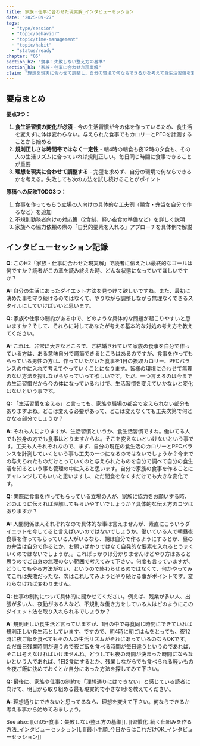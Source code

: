 ```yaml
---
title: 家族・仕事に合わせた現実解_インタビューセッション
date: "2025-09-27"
tags:
  - "type/session"
  - "topic/behavior"
  - "topic/time-management"
  - "topic/habit"
  - "status/ready"
chapter: "05"
section_h2: "食事：失敗しない整え方の基準"
section_h3: "家族・仕事に合わせた現実解"
claim: "理想を現実に合わせて調整し、自分の環境で何ならできるかを考えて食生活習慣を変えることが重要。"
---
```


## 要点まとめ

**要点3つ：**
1. **食生活習慣の変化が必須** - 今の生活習慣が今の体を作っているため、食生活を変えずに体は変わらない。与えられた食事でもカロリーとPFCを計測することから始める
2. **規則正しさは時間帯ではなく一定性** - 朝4時の朝食も夜12時の夕食も、その人の生活リズムに合っていれば規則正しい。毎日同じ時間に食事できることが重要
3. **理想を現実に合わせて調整する** - 完璧を求めず、自分の環境で何ならできるかを考える。失敗しても次の方法を試し続けることがポイント

**原稿への反映TODO3つ：**
1. 食事を作ってもらう立場の人向けの具体的な工夫例（朝食・弁当を自分で作るなど）を追加
2. 不規則勤務者向けの対応策（2食制、軽い夜食の準備など）を詳しく説明
3. 家族への協力依頼の際の「自発的要素を入れる」アプローチを具体例で解説

## インタビューセッション記録

**Q:** このH2「家族・仕事に合わせた現実解」で読者に伝えたい最終的なゴールは何ですか？読者がこの章を読み終えた時、どんな状態になっていてほしいですか？

**A:** 自分の生活にあったダイエット方法を見つけて欲しいですね。また、最初に決めた事を守り続けるのではなくて、やりながら調整しながら無理なくできるスタイルにしていけばいいと思います。

**Q:** 家族や仕事の制約がある中で、どのような具体的な問題が起こりやすいと思いますか？そして、それらに対してあなたが考える基本的な対処の考え方を教えてください。

**A:** これは、非常に大きなところで、ご結婚されていて家族の食事を自分で作っている方は、ある意味自分で調節できるところはあるのですが、食事を作ってもらっている男性の方は、作っていただいた食事を1日の摂取カロリー、PFCバランスの中に入れて考えてやっていくことになります。皆様の環境に合わせて無理のない方法を探しながらやっていって欲しいです。ただ、一つ言えるのは今までの生活習慣だから今の体になっているわけで、生活習慣を変えていかないと変化はないという事です。

**Q:** 「生活習慣を変える」と言っても、家族や職場の都合で変えられない部分もありますよね。どこは変える必要があって、どこは変えなくても工夫次第で何とかなる部分でしょうか？

**A:** それも人によりますが、生活習慣というか、食生活習慣ですね。働いてる人でも独身の方でも食事はとりますからね。そこを変えないといけないという事です。工夫も人それぞれなので、まず、自分の現在の食生活のカロリーとPFCバランスを計測していくという事も工夫の一つになるのではないでしょうか？今までの与えられたものだけとっていくのと与えられたものを自分で調べて自分の食生活を知るという事も管理の中に入ると思います。自分で家族の食事を作ることにチャレンジしてもいいと思いますし、ただ間食をなくすだけでも大きな変化です。

**Q:** 実際に食事を作ってもらっている立場の人が、家族に協力をお願いする時、どのように伝えれば理解してもらいやすいでしょうか？具体的な伝え方のコツはありますか？

**A:** 人間関係は人それぞれなので具体的な事は言えませんが、素直にこういうダイエットを今してると言えばいいのではないでしょうか。働いている人で朝昼夜食事を作ってもらっている人がいるなら、朝は自分で作るようにするとか、昼のお弁当は自分で作るとか、お願いばかりではなく自発的な要素を入れるとうまくいくのではないでしょうか。。こればっかりは分かりませんけどやり方はあると思うのでご自身の無理のない範囲で考えてみて下さい。何度も言っていますが、どうしてもやる方法がない、というので終わらせるのではなくて、何かやってみてこれは失敗だったな、次はこれしてみようとやり続ける事がポイントです。変わらなければ変わりません。

**Q:** 仕事の制約について具体的に聞かせてください。例えば、残業が多い人、出張が多い人、夜勤がある人など、不規則な働き方をしている人はどのようにこのダイエット法を取り入れられるでしょうか？

**A:** 規則正しい食生活と言っていますが、1日の中で毎食同じ時間にできていれば規則正しい食生活としています。ですので、朝4時に朝ごはんをとっても、夜12時に夜ご飯を食べてもその人の生活リズムがそれにあっているのならOKです。ただ毎日残業時間が違うので夜ご飯を食べる時間が毎日違うというのであれば、そこは考えなければいけませんね。どうしても夜の時間が決まった時間にならないという人であれば、1日2食にするとか、残業しながらでも食べられる軽いものを夜ご飯に決めておくとか自分にあった方法を探してみて下さい。

**Q:** 最後に、家族や仕事の制約で「理想通りにはできない」と感じている読者に向けて、明日から取り組める最も現実的で小さな1歩を教えてください。

**A:** 理想通りにできないと思ってるなら、理想を変えて下さい。何ならできるか考える事から始めてみましょう。

See also: [[ch05-食事：失敗しない整え方の基準]], [[習慣化_続く仕組みを作る方法_インタビューセッション]], [[最小手順_今日からはこれだけOK_インタビューセッション]]